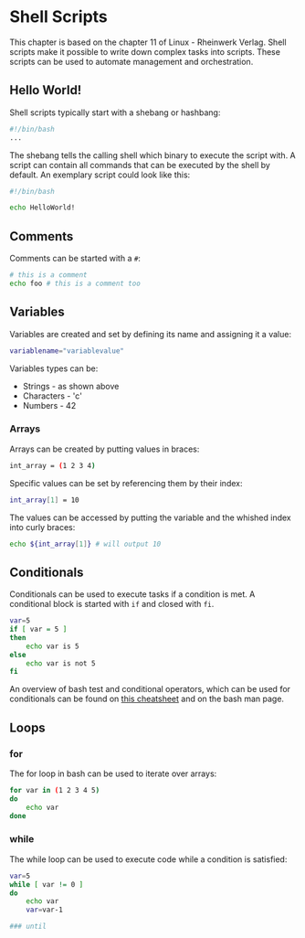 # Shell Scripts
This chapter is based on the chapter 11 of Linux - Rheinwerk Verlag.
Shell scripts make it possible to write down complex tasks into scripts. These scripts can be used to automate management and orchestration.

## Hello World!
Shell scripts typically start with a shebang or hashbang:

``` bash
#!/bin/bash
...
```
The shebang tells the calling shell which binary to execute the script with.
A script can contain all commands that can be executed by the shell by default. An exemplary script could look like this:

``` bash
#!/bin/bash

echo HelloWorld!
```

## Comments
Comments can be started with a `#`:

``` bash
# this is a comment
echo foo # this is a comment too
```
## Variables
Variables are created and set by defining its name and assigning it a value:

``` bash
variablename="variablevalue"
```
Variables types can be:

- Strings - as shown above
- Characters - 'c'
- Numbers - 42

### Arrays
Arrays can be created by putting values in braces:

``` bash
int_array = (1 2 3 4)
```

Specific values can be set by referencing them by their index:

``` bash
int_array[1] = 10
```

The values can be accessed by putting the variable and the whished index into curly braces:

``` bash
echo ${int_array[1]} # will output 10
```

## Conditionals
Conditionals can be used to execute tasks if a condition is met. A conditional block is started with `if` and closed with `fi`. 

``` bash
var=5
if [ var = 5 ]
then
    echo var is 5
else
    echo var is not 5
fi
```

An overview of bash test and conditional operators, which can be used for conditionals can be found on [this cheatsheet](https://kapeli.com/cheat_sheets/Bash_Test_Operators.docset/Contents/Resources/Documents/index) and on the bash man page.

## Loops

### for
The for loop in bash can be used to iterate over arrays:

``` bash
for var in (1 2 3 4 5)
do 
    echo var
done
```

### while
The while loop can be used to execute code while a condition is satisfied:

``` bash
var=5
while [ var != 0 ]
do
    echo var
    var=var-1

### until

